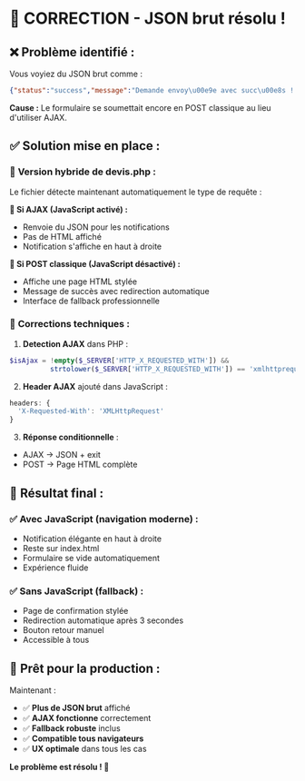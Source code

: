 # 🔧 CORRECTION - JSON brut résolu !

## ❌ **Problème identifié :**

Vous voyiez du JSON brut comme :
```json
{"status":"success","message":"Demande envoy\u00e9e avec succ\u00e8s ! Merci qzdzqD pour votre demande de devis. Nous vous contacterons rapidement."}
```

**Cause :** Le formulaire se soumettait encore en POST classique au lieu d'utiliser AJAX.

## ✅ **Solution mise en place :**

### 🔄 **Version hybride de devis.php :**

Le fichier détecte maintenant automatiquement le type de requête :

**🎯 Si AJAX (JavaScript activé) :**
- Renvoie du JSON pour les notifications
- Pas de HTML affiché
- Notification s'affiche en haut à droite

**🎯 Si POST classique (JavaScript désactivé) :**
- Affiche une page HTML stylée  
- Message de succès avec redirection automatique
- Interface de fallback professionnelle

### 🔧 **Corrections techniques :**

1. **Detection AJAX** dans PHP :
```php
$isAjax = !empty($_SERVER['HTTP_X_REQUESTED_WITH']) && 
          strtolower($_SERVER['HTTP_X_REQUESTED_WITH']) == 'xmlhttprequest';
```

2. **Header AJAX** ajouté dans JavaScript :
```javascript
headers: {
  'X-Requested-With': 'XMLHttpRequest'
}
```

3. **Réponse conditionnelle** :
- AJAX → JSON + exit
- POST → Page HTML complète

## 🎉 **Résultat final :**

### ✅ **Avec JavaScript (navigation moderne) :**
- Notification élégante en haut à droite
- Reste sur index.html
- Formulaire se vide automatiquement
- Expérience fluide

### ✅ **Sans JavaScript (fallback) :**
- Page de confirmation stylée
- Redirection automatique après 3 secondes
- Bouton retour manuel
- Accessible à tous

## 🚀 **Prêt pour la production :**

Maintenant :
- ✅ **Plus de JSON brut** affiché
- ✅ **AJAX fonctionne** correctement  
- ✅ **Fallback robuste** inclus
- ✅ **Compatible tous navigateurs**
- ✅ **UX optimale** dans tous les cas

**Le problème est résolu ! 🎯**